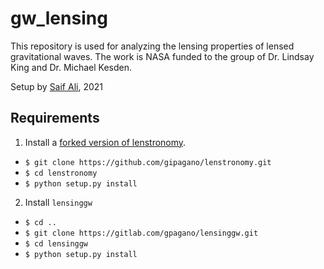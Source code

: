 # gw_lensing

This repository is used for analyzing the lensing properties of lensed gravitational waves. The work is NASA funded to the group of Dr. Lindsay King and Dr. Michael Kesden. 

Setup by [Saif Ali](https://github.com/astroboy07), 2021

## Requirements

1. Install a [forked version of lenstronomy](https://github.com/gipagano/lenstronomy).
* `$ git clone https://github.com/gipagano/lenstronomy.git`
* `$ cd lenstronomy`
* `$ python setup.py install`

2. Install `lensinggw`
* `$ cd ..`
* `$ git clone https://gitlab.com/gpagano/lensinggw.git`
* `$ cd lensinggw`
* `$ python setup.py install`
